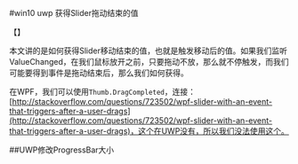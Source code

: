 #win10 uwp 获得Slider拖动结束的值

【】

本文讲的是如何获得Slider移动结束的值，也就是触发移动后的值。如果我们监听ValueChanged，在我们鼠标放开之前，只要拖动不放，那么就不停触发，而我们可能要得到事件是拖动结束后，那么我们如何获得。

在WPF，我们可以使用`Thumb.DragCompleted`，连接：[http://stackoverflow.com/questions/723502/wpf-slider-with-an-event-that-triggers-after-a-user-drags](http://stackoverflow.com/questions/723502/wpf-slider-with-an-event-that-triggers-after-a-user-drags)，这个在UWP没有，所以我们没法使用这个。

##UWP修改ProgressBar大小

